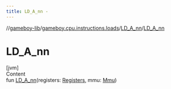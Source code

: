```yaml
---
title: LD_A_nn -
---
```

//[gameboy-lib](../../index.md)/[gameboy.cpu.instructions.loads](../index.md)/[LD_A_nn](index.md)/[LD_A_nn](-l-d_-a_nn.md)



# LD_A_nn  
[jvm]  
Content  
fun [LD_A_nn](-l-d_-a_nn.md)(registers: [Registers](../../gameboy.cpu/-registers/index.md), mmu: [Mmu](../../gameboy.memory/-mmu/index.md))  



